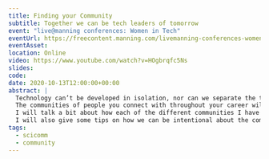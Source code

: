 ```yaml
---
title: Finding your Community
subtitle: Together we can be tech leaders of tomorrow
event: "live@manning conferences: Women in Tech"
eventUrl: https://freecontent.manning.com/livemanning-conferences-women-in-tech/
eventAsset:
location: Online
video: https://www.youtube.com/watch?v=HOgbrqfc5Ns
slides: 
code:
date: 2020-10-13T12:00:00+00:00
abstract: |
  Technology can’t be developed in isolation, nor can we separate the tech from the people that develop it. 
  The communities of people you connect with throughout your career will be one of the best resource you have to grow and develop as both a tech professional and human. 
  I will talk a bit about how each of the different communities I have been a part of have shaped my career path and success. 
  I will also give some tips on how we can be intentional about the communities we build and participate in so that they can be that critical resource to everyone.
tags:
  - scicomm
  - community
---
```

